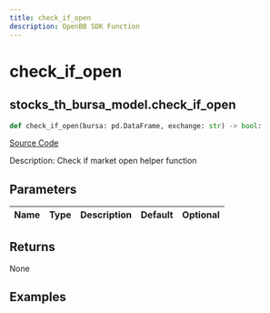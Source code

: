 ```yaml
---
title: check_if_open
description: OpenBB SDK Function
---
```


# check_if_open

## stocks_th_bursa_model.check_if_open

```python title='openbb_terminal/stocks/tradinghours/bursa_model.py'
def check_if_open(bursa: pd.DataFrame, exchange: str) -> bool:
```
[Source Code](https://github.com/OpenBB-finance/OpenBBTerminal/tree/main/openbb_terminal/stocks/tradinghours/bursa_model.py#L156)

Description: Check if market open helper function

## Parameters

| Name | Type | Description | Default | Optional |
| ---- | ---- | ----------- | ------- | -------- |

## Returns

None

## Examples

